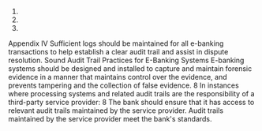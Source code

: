 1.
2.
3.
Appendix IV
Sufficient logs should be maintained for all e-banking transactions to help establish
a clear audit trail and assist in dispute resolution.
Sound Audit Trail Practices for E-Banking Systems
E-banking systems should be designed and installed to capture and maintain
forensic evidence in a manner that maintains control over the evidence, and
prevents tampering and the collection of false evidence.
8
In instances where processing systems and related audit trails are the responsibility
of a third-party service provider:
8
The bank should ensure that it has access to relevant audit trails
maintained by the service provider.
Audit trails maintained by the service provider meet the bank's standards.
